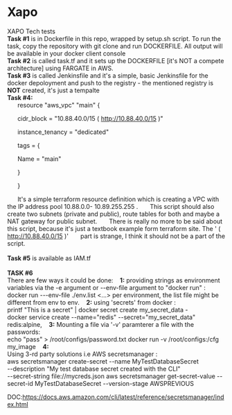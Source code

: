 # Xapo
XAPO Tech tests <br />
**Task #1** is in Dockerfile in this repo, wrapped by setup.sh script. To run the task, copy the repository with git clone and run DOCKERFILE. All output will be available in your docker client console <br /> 
**Task #2** is called task.tf and it sets up the DOCKERFILE [it's NOT a compete architecture] using FARGATE in AWS. <br />
**Task #3** is called Jenkinsfile and it's a simple, basic Jenkinsfile for the docker depoloyment and push to the registry - the mentioned registry is **NOT** created, it's just a tempalte<br />
**Task #4:**
<br />
&nbsp;&nbsp;&nbsp;&nbsp;&nbsp;&nbsp;resource "aws_vpc" "main" {

&nbsp;&nbsp;&nbsp;&nbsp;&nbsp;&nbsp;cidr_block = "10.88.40.0/15 ( http://10.88.40.0/15 )"

&nbsp;&nbsp;&nbsp;&nbsp;&nbsp;&nbsp;instance_tenancy = "dedicated"

&nbsp;&nbsp;&nbsp;&nbsp;&nbsp;&nbsp;tags = {

&nbsp;&nbsp;&nbsp;&nbsp;&nbsp;&nbsp;Name = "main"

&nbsp;&nbsp;&nbsp;&nbsp;&nbsp;&nbsp;}

&nbsp;&nbsp;&nbsp;&nbsp;&nbsp;&nbsp;}



&nbsp;&nbsp;&nbsp;&nbsp;&nbsp;&nbsp;It's a simple terraform resource definition which is creating a VPC with the IP address pool 10.88.0.0-	10.89.255.255 . 
&nbsp;&nbsp;&nbsp;&nbsp;&nbsp;&nbsp;This  script should also create two subnets (private and public), route tables  for both and maybe a NAT gateway for public subnet. 
&nbsp;&nbsp;&nbsp;&nbsp;&nbsp;&nbsp;There is really no more to be said about this script, because it's just a textbook example form terraform site. The ' ( http://10.88.40.0/15 )' &nbsp;&nbsp;&nbsp;&nbsp;&nbsp;&nbsp;part is strange, I think it should not be a part of the script. 
<br />
<br />
**Task #5** is available as IAM.tf
<br />
<br />
**TASK #6**
<br />
There are few ways it could be done:
&nbsp;&nbsp; **1:**  providing strings as environment variables via the -e argument or --env-file argument  to "docker run" : docker run ---env-file ./env.list <...> per environment, the list file might be different from env to env. 
&nbsp;&nbsp; **2:** using 'secrets' from docker : 
<br />
printf "This is a secret" | docker secret create my_secret_data - 
<br />
docker service  create --name="redis" --secret="my_secret_data" redis:alpine,
&nbsp;&nbsp; **3:** Mounting a file via '-v' paramterer a file with the passwords: 
<br />
echo "pass" > /root/configs/password.txt
docker run -v /root/configs:/cfg  my_image 
&nbsp;&nbsp; **4:**
<br />
Using 3-rd party solutions i.e AWS secretsmanager :
<br />
aws secretsmanager create-secret --name MyTestDatabaseSecret \
    --description "My test database secret created with the CLI" \
    --secret-string file://mycreds.json
aws secretsmanager get-secret-value --secret-id MyTestDatabaseSecret --version-stage AWSPREVIOUS

DOC:https://docs.aws.amazon.com/cli/latest/reference/secretsmanager/index.html
